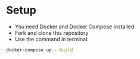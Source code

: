 # Setup

- You need Docker and Docker Compose installed
- Fork and clone this repository
- Use the command in terminal: 

```bash 
docker-compose up --build
```